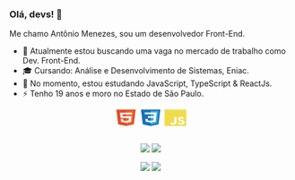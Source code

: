 ### Olá, devs! 👋

Me chamo Antônio Menezes, sou um desenvolvedor Front-End.

- 🔭 Atualmente estou buscando uma vaga no mercado de trabalho como Dev. Front-End.
- 🎓 Cursando: Análise e Desenvolvimento de Sistemas, Eniac.
- 🌱 No momento, estou estudando JavaScript, TypeScript & ReactJs.
- ⚡ Tenho 19 anos e moro no Estado de São Paulo.

<div align="center">
  <img align="center" alt="icone-HTML" height="30" width="40" src="https://raw.githubusercontent.com/devicons/devicon/master/icons/html5/html5-original.svg">
  <img align="center" alt="icone-CSS" height="30" width="40" src="https://raw.githubusercontent.com/devicons/devicon/master/icons/css3/css3-original.svg">
  <img align="center" alt="icone-Js" height="30" width="40" src="https://raw.githubusercontent.com/devicons/devicon/master/icons/javascript/javascript-plain.svg">
  <br><br> 

  <a href = "mailto:antoniomeenezes@gmail.com"><img src="https://img.shields.io/badge/-Gmail-%23333?style=for-the-badge&logo=gmail&logoColor=white" target="_blank"></a>
  <a href="https://www.linkedin.com/in/antônio-menezes-64a637246/" target="_blank"><img src="https://img.shields.io/badge/-LinkedIn-%230077B5?style=for-the-badge&logo=linkedin&logoColor=white" target="_blank"></a> 
   
 </div>

 

<div align="center">
 
<img height="180em" src="https://github-readme-stats.vercel.app/api?username=antoniomenezes14&show_icons=true&hide_border=true&count_private=true&include_all_commits=true&theme=tokyonight" />

<img height="180em" src="https://github-readme-stats.vercel.app/api/top-langs/?username=antoniomenezes14&exclude_repo=KNN-Image-Classification&show_icons=true&hide_border=true&layout=compact&langs_count=8&theme=tokyonight"/>

</div>
